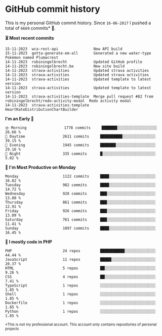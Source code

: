 # GitHub commit history
This is my personal GitHub commit history. Since <!--START_SECTION:first-commit-date-->`16-06-2017`<!--END_SECTION:first-commit-date--> I pushed a total of <!--START_SECTION:total-commit-count-->`6669`<!--END_SECTION:total-commit-count--> commits* 🎉.

<!--START_SECTION:most-recent-commits-->
**⏳ Most recent commits**
                                        
```text
15-11-2023  wca-rest-api                New API build
15-11-2023  gotta-generate-em-all       Generated a new water-type Pokémon named Plumacrest
14-11-2023  robiningelbrecht            Updated GitHub profile
14-11-2023  robiningelbrecht.be         New site build
14-11-2023  strava-activities           Updated strava activities
14-11-2023  strava-activities           Updated strava activities
14-11-2023  strava-activities           Updated template to latest version
14-11-2023  strava-activities           Updated template to latest version
14-11-2023  strava-activities-template  Merge pull request #82 from robiningelbrecht/redo-activity-modal  Redo activity modal
14-11-2023  strava-activities-template  HeartRateDistributionChartBuilder
```
<!--END_SECTION:most-recent-commits-->  

<!--START_SECTION:commits-per-day-time-->
**I&#039;m an Early 🐤**

```text
🌞 Morning                 1778 commits     ███████░░░░░░░░░░░░░░░░░░   26.66 %
🌆 Daytime                 2611 commits     ██████████░░░░░░░░░░░░░░░   39.15 %
🌃 Evening                 1945 commits     ███████░░░░░░░░░░░░░░░░░░   29.16 %
🌙 Night                   335 commits      █░░░░░░░░░░░░░░░░░░░░░░░░   5.02 %
```
<!--END_SECTION:commits-per-day-time-->  

<!--START_SECTION:commits-per-weekday-->
**📅 I&#039;m Most Productive on Monday**

```text
Monday                    1122 commits     ████░░░░░░░░░░░░░░░░░░░░░   16.82 %
Tuesday                   982 commits      ████░░░░░░░░░░░░░░░░░░░░░   14.72 %
Wednesday                 920 commits      ███░░░░░░░░░░░░░░░░░░░░░░   13.80 %
Thursday                  861 commits      ███░░░░░░░░░░░░░░░░░░░░░░   12.91 %
Friday                    926 commits      ███░░░░░░░░░░░░░░░░░░░░░░   13.89 %
Saturday                  761 commits      ███░░░░░░░░░░░░░░░░░░░░░░   11.41 %
Sunday                    1097 commits     ████░░░░░░░░░░░░░░░░░░░░░   16.45 %
```
<!--END_SECTION:commits-per-weekday-->  

<!--START_SECTION:repos-per-language-->
**💬 I mostly code in PHP**

```text
PHP                       24 repos         ███████████░░░░░░░░░░░░░░   44.44 %
JavaScript                11 repos         █████░░░░░░░░░░░░░░░░░░░░   20.37 %
HTML                      5 repos          ██░░░░░░░░░░░░░░░░░░░░░░░   9.26 %
CSS                       4 repos          ██░░░░░░░░░░░░░░░░░░░░░░░   7.41 %
TypeScript                1 repos          ░░░░░░░░░░░░░░░░░░░░░░░░░   1.85 %
Shell                     1 repos          ░░░░░░░░░░░░░░░░░░░░░░░░░   1.85 %
Dockerfile                1 repos          ░░░░░░░░░░░░░░░░░░░░░░░░░   1.85 %
Python                    1 repos          ░░░░░░░░░░░░░░░░░░░░░░░░░   1.85 %
```
<!--END_SECTION:repos-per-language-->  

<sub>*This is not my professional account. This account only contains repositories of personal projects</sub>
